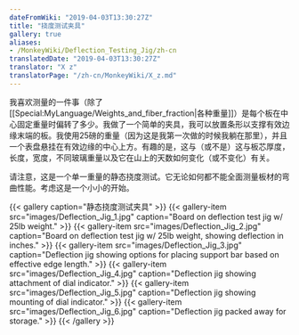 ```yaml
---
dateFromWiki: "2019-04-03T13:30:27Z"
title: "挠度测试夹具"
gallery: true
aliases:
- /MonkeyWiki/Deflection_Testing_Jig/zh-cn
translatedDate: "2019-04-03T13:30:27Z"
translator: "X z"
translatorPage: "/zh-cn/MonkeyWiki/X_z.md"
---
```

我喜欢测量的一件事（除了[[Special:MyLanguage/Weights_and_fiber_fraction|各种重量]]）是每个板在中心固定重量时偏转了多少。我做了一个简单的夹具，我可以放置条形以支撑有效边缘末端的板。我使用25磅的重量（因为这是我第一次做的时候我躺在那里），并且一个表盘悬挂在有效边缘的中心上方。有趣的是，这与（或不是）这与板芯厚度，长度，宽度，不同玻璃重量以及它在山上的天数如何变化（或不变化）有关。

请注意，这是一个单一重量的静态挠度测试。它无论如何都不能全面测量板材的弯曲性能。考虑这是一个小小的开始。


{{< gallery  caption="静态挠度测试夹具" >}}
{{< gallery-item src="images/Deflection_Jig_1.jpg" caption="Board on deflection test jig w/ 25lb weight." >}}
{{< gallery-item src="images/Deflection_Jig_2.jpg" caption="Board on deflection test jig w/ 25lb weight, showing deflection in inches." >}}
{{< gallery-item src="images/Deflection_Jig_3.jpg" caption="Deflection jig showing options for placing support bar based on effective edge length." >}}
{{< gallery-item src="images/Deflection_Jig_4.jpg" caption="Deflection jig showing attachment of dial indicator." >}}
{{< gallery-item src="images/Deflection_Jig_5.jpg" caption="Deflection jig showing mounting of dial indicator." >}}
{{< gallery-item src="images/Deflection_Jig_6.jpg" caption="Deflection jig packed away for storage." >}}
{{< /gallery >}}

